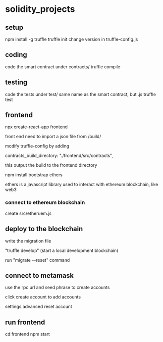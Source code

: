 # solidity_projects

## setup

npm install -g truffle
truffle init
change version in truffle-config.js

## coding

code the smart contract under contracts/
truffle compile

## testing

code the tests under test/
same name as the smart contract, but .js
truffle test

## frontend

npx create-react-app frontend

front end need to import a json file from /build/

modify truffle-config by adding

contracts_build_directory: "./frontend/src/contracts",

this output the build to the frontend directory

npm install bootstrap ethers

ethers is a javascript library used to interact with ethereum blockchain, like web3

### connect to ethereum blockchain

create src/etheruem.js

## deploy to the blockchain

write the migration file

"truffle develop" (start a local development blockchain)

run "migrate --reset" command

## connect to metamask

use the rpc url and seed phrase to create accounts

click create account to add accounts

settings advanced reset account

## run frontend

cd frontend
npm start
